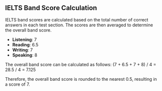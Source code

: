 ## IELTS Band Score Calculation

IELTS band scores are calculated based on the total number of correct answers in each test section. The scores are then averaged to determine the overall band score.

- **Listening**: 7
- **Reading**: 6.5
- **Writing**: 7
- **Speaking**: 8

The overall band score can be calculated as follows:
(7 + 6.5 + 7 + 8) / 4 = 28.5 / 4 = 7.125

Therefore, the overall band score is rounded to the nearest 0.5, resulting in a score of 7. 
